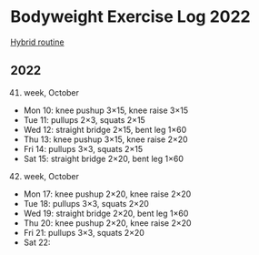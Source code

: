 # Bodyweight Exercise Log 2022

[Hybrid routine](https://www.hybridcalisthenics.com/programs)

## 2022

41. week, October

- Mon 10: knee pushup 3×15, knee raise 3×15
- Tue 11: pullups 2×3, squats 2×15
- Wed 12: straight bridge 2×15, bent leg 1×60
- Thu 13: knee pushup 3×15, knee raise 2×20
- Fri 14: pullups 3×3, squats 2×15
- Sat 15: straight bridge 2×20, bent leg 1×60

42. week, October

- Mon 17: knee pushup 2×20, knee raise 2×20
- Tue 18: pullups 3×3, squats 2×20
- Wed 19: straight bridge 2×20, bent leg 1×60
- Thu 20: knee pushup 2×20, knee raise 2×20
- Fri 21: pullups 3×3, squats 2×20
- Sat 22:
